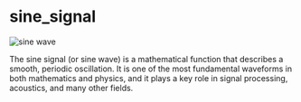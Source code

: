 # sine_signal

![sine wave](https://github.com/user-attachments/assets/b996a2db-8275-446b-be3f-8ed2d14e6c14)


The sine signal (or sine wave) is a mathematical function that describes a smooth, periodic oscillation. 
It is one of the most fundamental waveforms in both mathematics and physics, and it plays a key role in signal processing, acoustics, and many other fields.
